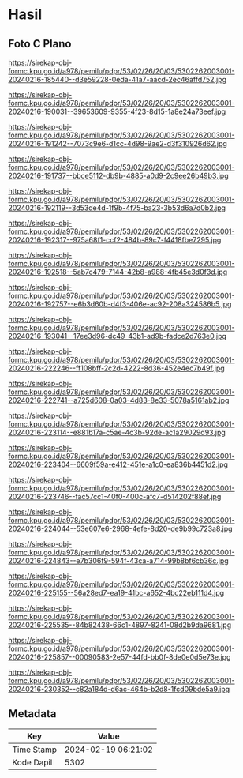 # Hasil

## Foto C Plano

https://sirekap-obj-formc.kpu.go.id/a978/pemilu/pdpr/53/02/26/20/03/5302262003001-20240216-185440--d3e59228-0eda-41a7-aacd-2ec46affd752.jpg

https://sirekap-obj-formc.kpu.go.id/a978/pemilu/pdpr/53/02/26/20/03/5302262003001-20240216-190031--39653609-9355-4f23-8d15-1a8e24a73eef.jpg

https://sirekap-obj-formc.kpu.go.id/a978/pemilu/pdpr/53/02/26/20/03/5302262003001-20240216-191242--7073c9e6-d1cc-4d98-9ae2-d3f310926d62.jpg

https://sirekap-obj-formc.kpu.go.id/a978/pemilu/pdpr/53/02/26/20/03/5302262003001-20240216-191737--bbce5112-db9b-4885-a0d9-2c9ee26b49b3.jpg

https://sirekap-obj-formc.kpu.go.id/a978/pemilu/pdpr/53/02/26/20/03/5302262003001-20240216-192119--3d53de4d-1f9b-4f75-ba23-3b53d6a7d0b2.jpg

https://sirekap-obj-formc.kpu.go.id/a978/pemilu/pdpr/53/02/26/20/03/5302262003001-20240216-192317--975a68f1-ccf2-484b-89c7-f4418fbe7295.jpg

https://sirekap-obj-formc.kpu.go.id/a978/pemilu/pdpr/53/02/26/20/03/5302262003001-20240216-192518--5ab7c479-7144-42b8-a988-4fb45e3d0f3d.jpg

https://sirekap-obj-formc.kpu.go.id/a978/pemilu/pdpr/53/02/26/20/03/5302262003001-20240216-192757--e6b3d60b-d4f3-406e-ac92-208a324586b5.jpg

https://sirekap-obj-formc.kpu.go.id/a978/pemilu/pdpr/53/02/26/20/03/5302262003001-20240216-193041--17ee3d96-dc49-43b1-ad9b-fadce2d763e0.jpg

https://sirekap-obj-formc.kpu.go.id/a978/pemilu/pdpr/53/02/26/20/03/5302262003001-20240216-222246--ff108bff-2c2d-4222-8d36-452e4ec7b49f.jpg

https://sirekap-obj-formc.kpu.go.id/a978/pemilu/pdpr/53/02/26/20/03/5302262003001-20240216-222741--a725d608-0a03-4d83-8e33-5078a5161ab2.jpg

https://sirekap-obj-formc.kpu.go.id/a978/pemilu/pdpr/53/02/26/20/03/5302262003001-20240216-223114--e881b17a-c5ae-4c3b-92de-ac1a29029d93.jpg

https://sirekap-obj-formc.kpu.go.id/a978/pemilu/pdpr/53/02/26/20/03/5302262003001-20240216-223404--6609f59a-e412-451e-a1c0-ea836b4451d2.jpg

https://sirekap-obj-formc.kpu.go.id/a978/pemilu/pdpr/53/02/26/20/03/5302262003001-20240216-223746--fac57cc1-40f0-400c-afc7-d514202f88ef.jpg

https://sirekap-obj-formc.kpu.go.id/a978/pemilu/pdpr/53/02/26/20/03/5302262003001-20240216-224044--53e607e6-2968-4efe-8d20-de9b99c723a8.jpg

https://sirekap-obj-formc.kpu.go.id/a978/pemilu/pdpr/53/02/26/20/03/5302262003001-20240216-224843--e7b306f9-594f-43ca-a714-99b8bf6cb36c.jpg

https://sirekap-obj-formc.kpu.go.id/a978/pemilu/pdpr/53/02/26/20/03/5302262003001-20240216-225155--56a28ed7-ea19-41bc-a652-4bc22eb111d4.jpg

https://sirekap-obj-formc.kpu.go.id/a978/pemilu/pdpr/53/02/26/20/03/5302262003001-20240216-225535--84b82438-66c1-4897-8241-08d2b9da9681.jpg

https://sirekap-obj-formc.kpu.go.id/a978/pemilu/pdpr/53/02/26/20/03/5302262003001-20240216-225857--00090583-2e57-44fd-bb0f-8de0e0d5e73e.jpg

https://sirekap-obj-formc.kpu.go.id/a978/pemilu/pdpr/53/02/26/20/03/5302262003001-20240216-230352--c82a184d-d6ac-464b-b2d8-1fcd09bde5a9.jpg


## Metadata

| Key        | Value               |
| ---------- | ------------------- |
| Time Stamp | 2024-02-19 06:21:02 |
| Kode Dapil | 5302                |




